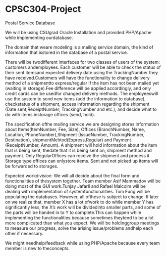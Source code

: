 # CPSC304-Project
Postal Service Database

We will be using CSUgrad Oracle Installation and provided PHP/Apache while implementing ourdatabase.

The domain that weare modeling is a mailing service domain, the kind of information that isstored in the database of a postal service.

There will be twodifferent interfaces for two classes of users of the system: customers andemployees. Each customer will be able to check the status of their sent itemsand expected delivery date using the TrackingNumber they have received.Customers will have the functionality to change delivery method of a shipmentto express/regular if the item has not been mailed yet (waiting in storage).Fee difference will be applied accordingly, and only credit cards can be usedfor changed delivery methods.  The employeeswill use the system to send new items (add the information to database), checkstatus of a shipment, access information regarding the shipment (Date sent,ReceiptNumber, TrackingNumber and etc.), and decide what to do with items instorage offices (send, hold).  
 
The specification ofthe mailing service we are designing stores information about Items(ItemNumber, Fee, Size), Offices (BranchNumber, Name, Location, PhoneNumber),Shipment (IssueNumber, TrackingNumber, Destination), shipmentMehtod(Express,Regular) and Payment (ReceiptNumber, Amount). A shipment will hold information about the item that is being sent, thedate that it is being sent on, shipment method and payment. Only RegularOffices can receive the shipment and process it. Storage type offices can onlystore items. Sent and not picked up items will be forwarded to storages.  
 
Expected workdivision: We will all decide about the final form and functionalities of thesystem together. Team member Asif Mammadov will be doing most of the GUI work.Tunjay Jafarli and Rafael Malcolm will be dealing with implementation of systemfunctionalities. Tom Fung will be populating the databases. However, all ofthese is subject to change. If later on we realize that, member X has a lot ofwork to do while member Y has significantly less, the X’s work will be dividedinto smaller parts, and some of the parts will be handed in to Y to complete.This can happen while implementing the functionalities because sometimes theytend to be a lot more complicated than what you expect. We will be holdinggroup meetings to measure our progress, solve the arising issue/problems andhelp each other if necessary.
 
We might needhelp/feedback while using PHP/Apache because every team member is new to theconcepts.
